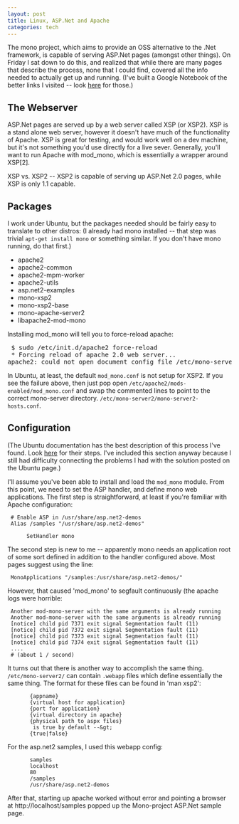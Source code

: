 ```yaml
--- 
layout: post
title: Linux, ASP.Net and Apache
categories: tech
---
```

The mono project, which aims to provide an OSS alternative to the .Net framework, is capable of serving ASP.Net pages (amongst other things).  On Friday I sat down to do this, and realized that while there are many pages that describe the process, none that I could find, covered all the info needed to actually get up and running.  (I've built a Google Notebook of the better links I visited -- look [here](http://www.google.com/notebook/public/07937799986237074011/BDRQYIwoQi-HOhPQh) for those.)

## The Webserver ##

ASP.Net pages are served up by a web server called XSP (or XSP2).  XSP is a stand alone web server, however it doesn't have much of the functionality of Apache.  XSP is great for testing, and would work well on a dev machine, but it's not something you'd use directly for a live sever.  Generally, you'll want to run Apache with mod_mono, which is essentially a wrapper around XSP[2]. 

XSP vs. XSP2 -- XSP2 is capable of serving up ASP.Net 2.0 pages, while XSP is only 1.1 capable.  

## Packages ##

I work under Ubuntu, but the packages needed should be fairly easy to translate to other distros:
(I already had mono installed -- that step was trivial `apt-get install mono` or something similar.  If you don't have mono running, do that first.)

   * apache2
   * apache2-common
   * apache2-mpm-worker
   * apache2-utils
   * asp.net2-examples
   * mono-xsp2
   * mono-xsp2-base
   * mono-apache-server2
   * libapache2-mod-mono

Installing mod_mono will tell you to force-reload apache:

<pre>
 $ sudo /etc/init.d/apache2 force-reload
 * Forcing reload of apache 2.0 web server... 
apache2: could not open document config file /etc/mono-server/mono-server-hosts.conf   [fail]</pre>

In Ubuntu, at least, the default `mod_mono.conf` is not setup for XSP2.  If you see the failure above, then just pop open `/etc/apache2/mods-enabled/mod_mono.conf` and swap the commented lines to point to the correct mono-server directory.  `/etc/mono-server2/mono-server2-hosts.conf`.

## Configuration ##

(The Ubuntu documentation has the best description of this process I've found.  Look [here](https://help.ubuntu.com/community/ModMono) for their steps.  I've included this section anyway because I still had difficulty connecting the problems I had with the solution posted on the Ubuntu page.)

I'll assume you've been able to install and load the `mod_mono` module.  From this point, we need to set the ASP handler, and define mono web applications.  The first step is straightforward, at least if you're familiar with Apache configuration:

     # Enable ASP in /usr/share/asp.net2-demos
     Alias /samples "/usr/share/asp.net2-demos"
     
          SetHandler mono
     

The second step is new to me -- apparently mono needs an application root of some sort defined in addition to the handler configured above.  Most pages suggest using the line:

     MonoApplications "/samples:/usr/share/asp.net2-demos/"

However, that caused 'mod_mono' to segfault continuously (the apache logs were horrible:

     Another mod-mono-server with the same arguments is already running
     Another mod-mono-server with the same arguments is already running
     [notice] child pid 7371 exit signal Segmentation fault (11)
     [notice] child pid 7372 exit signal Segmentation fault (11)
     [notice] child pid 7373 exit signal Segmentation fault (11)
     [notice] child pid 7374 exit signal Segmentation fault (11)
     ....
     # (about 1 / second)

It turns out that there is another way to accomplish the same thing.  `/etc/mono-server2/` can contain `.webapp` files which define essentially the same thing.  The format for these files can be found in 'man xsp2':

     
        
           {appname}
           {virtual host for application}
           {port for application}
           {virtual directory in apache}
           {physical path to aspx files}
            is true by default --&gt;
           {true|false}
        
     

For the asp.net2 samples, I used this webapp config:

     
        
           samples
           localhost
           80
           /samples
           /usr/share/asp.net2-demos
        
     

After that, starting up apache worked without error and pointing a browser at http://localhost/samples popped up the Mono-project ASP.Net sample page.
